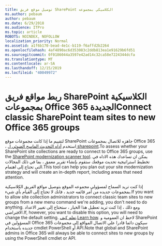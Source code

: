 ```yaml
---
title: توصيل موقع فريق SharePoint الكلاسيكي بمجموعه
ms.author: pebaum
author: pebaum
ms.date: 6/29/2018
ms.audience: ITPro
ms.topic: article
ROBOTS: NOINDEX, NOFOLLOW
localization_priority: Normal
ms.assetid: a1f6b170-bead-4e1c-b119-f6affd2b2264
ms.openlocfilehash: 4af4890ac6d353083c2ddb813ea1e91629b6fd51
ms.sourcegitcommit: 0f0186044a3597e42ad14c32ca58e7224344dcfa
ms.translationtype: MT
ms.contentlocale: ar-SA
ms.lasthandoff: 12/15/2019
ms.locfileid: "40049972"
---
```

# <a name="connect-classic-sharepoint-team-sites-to-new-office-365-groups"></a><span data-ttu-id="999c6-102">ربط مواقع فريق SharePoint الكلاسيكية بمجموعات Office 365 الجديدة</span><span class="sxs-lookup"><span data-stu-id="999c6-102">Connect classic SharePoint team sites to new Office 365 groups</span></span>

<span data-ttu-id="999c6-103">لتقييم ما إذا كانت مجموعات موقع SharePoint جاهزه للاتصال بمجموعات Office 365 ، استخدم [أداه التحديث الماسح الضوئي ل sharepoint](https://go.microsoft.com/fwlink/?linkid=873066).</span><span class="sxs-lookup"><span data-stu-id="999c6-103">To assess whether your SharePoint site collections are ready to connect to Office 365 groups, use the [SharePoint modernization scanner tool](https://go.microsoft.com/fwlink/?linkid=873066).</span></span> <span data-ttu-id="999c6-104">يمكن ان تساعدك هذه الاداه في تخطيط استراتيجية تحديث موقعك ستقوم بإنشاء تقرير معمق ، بما في ذلك المجالات التي تحتاج إلى اهتمام.</span><span class="sxs-lookup"><span data-stu-id="999c6-104">This tool can help you plan out your site modernization strategy and will create an in-depth report, including areas that need attention.</span></span>
  
<span data-ttu-id="999c6-105">إذا كنت تريد السماح لمسؤولي مجموعه الموقع بتوصيل مواقع الفريق الكلاسيكية بمجموعات جديده من أمر قائمه جديد ، فانك لا تحتاج إلى القيام بأي شيء.</span><span class="sxs-lookup"><span data-stu-id="999c6-105">If you want to allow site collection administrators to connect classic team sites to new groups from a new menu command we're adding, you don't need to do anything.</span></span> <span data-ttu-id="999c6-106">ومع ذلك ، إذا كنت تريد تعطيل هذا الخيار ، ستحتاج إلى تغيير الاعداد الافتراضي.</span><span class="sxs-lookup"><span data-stu-id="999c6-106">If, however, you want to disable this option, you will need to change the default setting.</span></span> <span data-ttu-id="999c6-107">[تعلم كيف](https://go.microsoft.com/fwlink/?linkid=2004316).</span><span class="sxs-lookup"><span data-stu-id="999c6-107">[Learn how](https://go.microsoft.com/fwlink/?linkid=2004316).</span></span> <span data-ttu-id="999c6-108">لاحظ ان العمومية و SharePoint المسؤولين في Office 365 سيكون دائما قادرا علي الاتصال المواقع إلى مجموعات جديده باستخدام cmdlet PowerShell أو API.</span><span class="sxs-lookup"><span data-stu-id="999c6-108">Note that global and SharePoint admins in Office 365 will always be able to connect sites to new groups by using the PowerShell cmdlet or API.</span></span>
  

